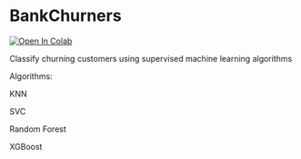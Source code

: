# BankChurners

[![Open In Colab](https://colab.research.google.com/assets/colab-badge.svg)](https://colab.research.google.com/github.com/tianqi72/BankChurners/blob/main/Classification.ipynb)

Classify churning customers using supervised machine learning algorithms

Algorithms:

KNN

SVC

Random Forest

XGBoost
